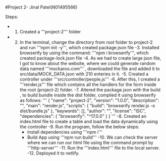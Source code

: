 #Project 2- Jinal Patel(N01495566)

Steps: 
- 1. Created a '''project-2''' folder
- 2. In the terminal, change the directory from root folder to project-2 and run '''npm init -y''', which created package.json file
-3. Installed browserify by using the command: '''npm i browserify''', which created package-lock.json file
-4. As we had to create large json file, I got to know about the website, where we could generate random data named '''mockaroo.com''' , downloaded the file and added it to src/data/MOCK_DATA.json with 210 enteries in it.
-5. Created a controller under '''src/controller/people.js''' 
-6. After this, I created a '''render.js''' file which contains all the handlers for the form inside the root (project-2) folder.
-7. Altered the package.json with the build , to build bundle inside the dist folder, complied it using browserify as follows:
'''
{
  "name": "project-2",
  "version": "1.0.0",
  "description": "",
  "main": "render.js",
  "scripts": {
    "build": "browserify render.js -o dist/bundle.js"
  },
  "keywords": [],
  "author": "",
  "license": "ISC",
  "dependencies": {
    "browserify": "^17.0.0"
  }
}
'''
-8.  Created an index.html file to  create a table and load the data dynamically using the controller
-9. Run the program, follow the below steps: 
 	 + Install dependencies using '''npm i'''
	 + Build App using '''npm run build'''
-10. We can check the server where we can run our html file using the command prompt by '''http-server'''
-11. Run the '''index.html''' file to the local server.
-12. Deployed it to netlify.
